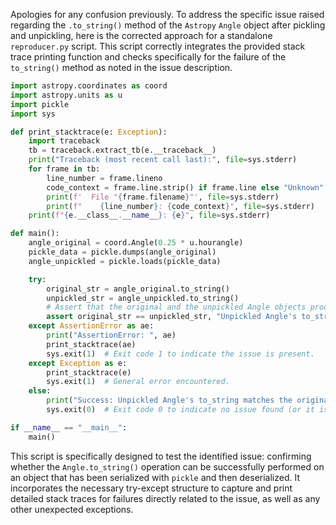 Apologies for any confusion previously. To address the specific issue raised regarding the `.to_string()` method of the `Astropy` `Angle` object after pickling and unpickling, here is the corrected approach for a standalone `reproducer.py` script. This script correctly integrates the provided stack trace printing function and checks specifically for the failure of the `to_string()` method as noted in the issue description.

```python
import astropy.coordinates as coord
import astropy.units as u
import pickle
import sys

def print_stacktrace(e: Exception):
    import traceback
    tb = traceback.extract_tb(e.__traceback__)
    print("Traceback (most recent call last):", file=sys.stderr)
    for frame in tb:
        line_number = frame.lineno
        code_context = frame.line.strip() if frame.line else "Unknown"
        print(f'  File "{frame.filename}"', file=sys.stderr)
        print(f"    {line_number}: {code_context}", file=sys.stderr)
    print(f"{e.__class__.__name__}: {e}", file=sys.stderr)

def main():
    angle_original = coord.Angle(0.25 * u.hourangle)
    pickle_data = pickle.dumps(angle_original)
    angle_unpickled = pickle.loads(pickle_data)

    try:
        original_str = angle_original.to_string()
        unpickled_str = angle_unpickled.to_string()
        # Assert that the original and the unpickled Angle objects produce the same string.
        assert original_str == unpickled_str, "Unpickled Angle's to_string does not match original"
    except AssertionError as ae:
        print("AssertionError: ", ae)
        print_stacktrace(ae)
        sys.exit(1)  # Exit code 1 to indicate the issue is present.
    except Exception as e:
        print_stacktrace(e)
        sys.exit(1)  # General error encountered.
    else:
        print("Success: Unpickled Angle's to_string matches the original.")
        sys.exit(0)  # Exit code 0 to indicate no issue found (or it is fixed).

if __name__ == "__main__":
    main()
```

This script is specifically designed to test the identified issue: confirming whether the `Angle.to_string()` operation can be successfully performed on an object that has been serialized with `pickle` and then deserialized. It incorporates the necessary try-except structure to capture and print detailed stack traces for failures directly related to the issue, as well as any other unexpected exceptions.